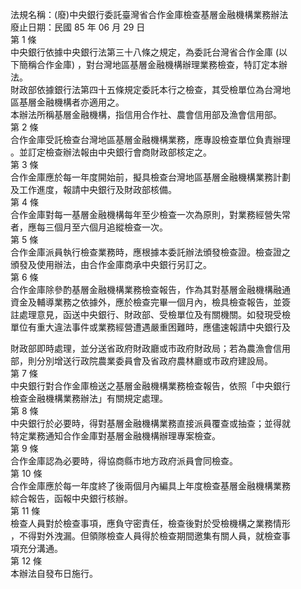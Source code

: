 法規名稱：(廢)中央銀行委託臺灣省合作金庫檢查基層金融機構業務辦法  
廢止日期：民國 85 年 06 月 29 日  
第 1 條  
中央銀行依據中央銀行法第三十八條之規定，為委託台灣省合作金庫 (以  
下簡稱合作金庫) ，對台灣地區基層金融機構辦理業務檢查，特訂定本辦  
法。  
財政部依據銀行法第四十五條規定委託本行之檢查，其受檢單位為台灣地  
區基層金融機構者亦適用之。  
本辦法所稱基層金融機構，指信用合作社、農會信用部及漁會信用部。  
第 2 條  
合作金庫受託檢查台灣地區基層金融機構業務，應專設檢查單位負責辦理  
。並訂定檢查辦法報由中央銀行會商財政部核定之。  
第 3 條  
合作金庫應於每一年度開始前，擬具檢查台灣地區基層金融機構業務計劃  
及工作進度，報請中央銀行及財政部核備。  
第 4 條  
合作金庫對每一基層金融機構每年至少檢查一次為原則，對業務經營失常  
者，應每三個月至六個月追縱檢查一次。  
第 5 條  
合作金庫派員執行檢查業務時，應根據本委託辦法頒發檢查證。檢查證之  
頒發及使用辦法，由合作金庫商承中央銀行另訂之。  
第 6 條  
合作金庫除參酌基層金融機構業務檢查報告，作為其對基層金融機構融通  
資金及輔導業務之依據外，應於檢查完畢一個月內，檢具檢查報告，並簽  
註處理意見，函送中央銀行、財政部、受檢單位及有關機關。如發現受檢  
單位有重大違法事件或業務經營遭遇嚴重困難時，應儘速報請中央銀行及  


財政部即時處理，並分送省政府財政廳或市政府財政局；若為農漁會信用  
部，則分別增送行政院農業委員會及省政府農林廳或市政府建設局。  
第 7 條  
中央銀行對合作金庫檢送之基層金融機構業務檢查報告，依照「中央銀行  
檢查金融機構業務辦法」有關規定處理。  
第 8 條  
中央銀行於必要時，得對基層金融機構業務直接派員覆查或抽查；並得就  
特定業務通知合作金庫對基層金融機構辦理專案檢查。  
第 9 條  
合作金庫認為必要時，得協商縣市地方政府派員會同檢查。  
第 10 條  
合作金庫應於每一年度終了後兩個月內編具上年度檢查基層金融機構業務  
綜合報告，函報中央銀行核辦。  
第 11 條  
檢查人員對於檢查事項，應負守密責任，檢查後對於受檢機構之業務情形  
，不得對外洩漏。但領隊檢查人員得於檢查期間邀集有關人員，就檢查事  
項充分溝通。  
第 12 條  
本辦法自發布日施行。  


